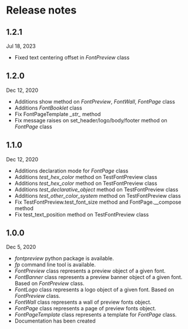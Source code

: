 # Release notes

## 1.2.1
Jul 18, 2023

- Fixed text centering offset in *FontPreview* class

## 1.2.0
Dec 12, 2020

- Additions show method on *FontPreview*, *FontWall*, *FontPage* class
- Additions _FontBooklet_ class
- Fix FontPageTemplate *\__str\__* method
- Fix message raises on set_header/logo/body/footer method on _FontPage_ class

## 1.1.0
Dec 12, 2020

- Additions declaration mode for *FontPage* class
- Additions *test_hex_color* method on TestFontPreview class
- Additions *test_hex_color* method on TestFontPreview class
- Additions *test_declarative_object* method on TestFontPreview class
- Additions *test_other_color_system* method on TestFontPreview class
- Fix TestFontPreview.test_font_size method and FontPage.__compose method
- Fix test_text_position method on TestFontPreview class

## 1.0.0
Dec 5, 2020

- *fontpreview* python package is available.
- *fp* command line tool is available.
- *FontPreview* class represents a preview object of a given font.
- *FontBanner* class represents a preview banner object of a given font. Based on *FontPreview* class.
- *FontLogo* class represents a logo object of a given font. Based on *FontPreview* class.
- *FontWall* class represents a wall of preview fonts object.
- *FontPage* class represents a page of preview fonts object.
- *FontPageTemplate* class represents a template for *FontPage* class.
- Documentation has been created
